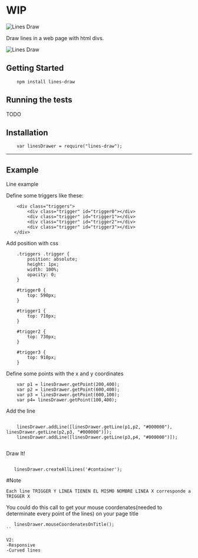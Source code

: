 
#  WIP

![Lines Draw](http://i.imgur.com/zSLrLyu.png)

Draw lines in a web page with html divs.


![Lines Draw](https://nodei.co/npm/lines-draw.png?downloads=true&stars=true)

## Getting Started

```
    npm install lines-draw
```

## Running the tests

TODO

## Installation

```
    var linesDrawer = require("lines-draw");
```
---
## Example

Line example

Define some triggers like these:

```
    <div class="triggers">
        <div class="trigger" id="trigger0"></div>
        <div class="trigger" id="trigger1"></div>
        <div class="trigger" id="trigger2"></div>
        <div class="trigger" id="trigger3"></div>
   </div>
```

Add position with css

```
    .triggers .trigger {
        position: absolute;
        height: 1px;
        width: 100%;
        opacity: 0;
    }

    #trigger0 {
        top: 590px;
    }
    
    #trigger1 {
        top: 710px;
    }
    
    #trigger2 {
        top: 730px;
    }
    
    #trigger3 {
        top: 910px;
    }
```

Define some points with the x and y coordinates

```
    var p1 = linesDrawer.getPoint(200,400);
    var p2 = linesDrawer.getPoint(600,400);
    var p3 = linesDrawer.getPoint(600,100);
    var p4= linesDrawer.getPoint(100,400);

```

Add the line

```
 
    linesDrawer.addLine([linesDrawer.getLine(p1,p2, "#000000"), linesDrawer.getLine(p2,p3, "#000000")]);
    linesDrawer.addLine([linesDrawer.getLine(p3,p4, "#000000")]);
    
```
 
 
 Draw It!

```
 
   linesDrawer.createAllLines('#container');

```

#Note

    Each line TRIGGER Y LINEA TIENEN EL MISMO NOMBRE LINEA X corresponde a TRIGGER X

You could do this call to get your mouse coordenates(needed to determinate every point of the lines) on your page title

```
   linesDrawer.mouseCoordenatesOnTitle();
``

V2:
-Responsive
-Curved lines
